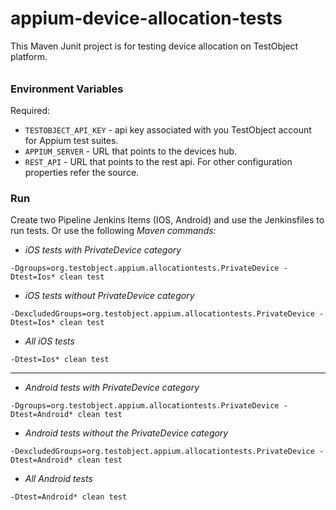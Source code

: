 # appium-device-allocation-tests
This Maven Junit project is for testing device allocation on TestObject platform.

######

### Environment Variables
Required:
* `TESTOBJECT_API_KEY` - api key associated with you TestObject account for Appium test suites.
* `APPIUM_SERVER` - URL that points to the devices hub.
* `REST_API` - URL that points to the rest api.
For other configuration properties refer the source.

### Run
Create two Pipeline Jenkins Items (IOS, Android) and use the Jenkinsfiles to run tests.
Or use the following *Maven commands:* 

- *iOS tests with PrivateDevice category*

`-Dgroups=org.testobject.appium.allocationtests.PrivateDevice -Dtest=Ios* clean test` 

- *iOS tests without PrivateDevice category*

`-DexcludedGroups=org.testobject.appium.allocationtests.PrivateDevice -Dtest=Ios* clean test` 

- *All iOS tests*

`-Dtest=Ios* clean test` 

-----

- *Android tests with PrivateDevice category*

`-Dgroups=org.testobject.appium.allocationtests.PrivateDevice -Dtest=Android* clean test` 

- *Android tests without the PrivateDevice category*

`-DexcludedGroups=org.testobject.appium.allocationtests.PrivateDevice -Dtest=Android* clean test`

- *All Android tests*

`-Dtest=Android* clean test`
